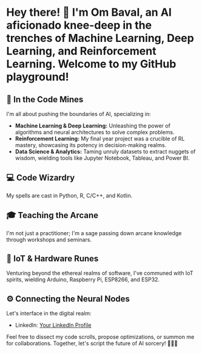 # Hey there! 👋 I'm Om Baval, an AI aficionado knee-deep in the trenches of Machine Learning, Deep Learning, and Reinforcement Learning. Welcome to my GitHub playground!


## 🚀 In the Code Mines
I'm all about pushing the boundaries of AI, specializing in:
- **Machine Learning & Deep Learning:** Unleashing the power of algorithms and neural architectures to solve complex problems.
- **Reinforcement Learning:** My final year project was a crucible of RL mastery, showcasing its potency in decision-making realms.
- **Data Science & Analytics:** Taming unruly datasets to extract nuggets of wisdom, wielding tools like Jupyter Notebook, Tableau, and Power BI.

## 💻 Code Wizardry
My spells are cast in Python, R, C/C++, and Kotlin.

## 🎓 Teaching the Arcane
I'm not just a practitioner; I'm a sage passing down arcane knowledge through workshops and seminars.

## 🌌 IoT & Hardware Runes
Venturing beyond the ethereal realms of software, I've communed with IoT spirits, wielding Arduino, Raspberry Pi, ESP8266, and ESP32.

## ⚙️ Connecting the Neural Nodes
Let's interface in the digital realm:
- LinkedIn: [Your LinkedIn Profile](www.linkedin.com/in/ombaval)

Feel free to dissect my code scrolls, propose optimizations, or summon me for collaborations. Together, let's script the future of AI sorcery! 🧙‍♂️✨
